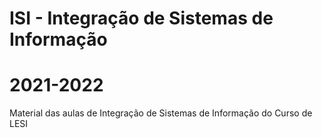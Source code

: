 # ISI - Integração de Sistemas de Informação
# 2021-2022
Material das aulas de Integração de Sistemas de Informação do Curso de LESI
